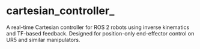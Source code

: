 # cartesian_controller_
A real-time Cartesian controller for ROS 2 robots using inverse kinematics and TF-based feedback. Designed for position-only end-effector control on UR5 and similar manipulators.
